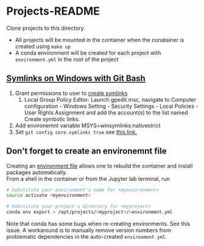# Projects-README

Clone projects to this directory.  

* All projects will be mounted in the container when the conatainer is created using `make up`
* A conda environment will be created for each project with `environment.yml` in the root of the project

## [Symlinks on Windows with Git Bash](https://www.joshkel.com/2018/01/18/symlinks-in-windows/)

1. Grant permissions to user to [create symlinks](https://github.com/git-for-windows/git/wiki/Symbolic-Links#allowing-non-administrators-to-create-symbolic-links)  
    1. Local Group Policy Editor: Launch gpedit.msc, navigate to Computer configuration - Windows Setting - Security Settings - Local Policies - User Rights Assignment and add the account(s) to the list named Create symbolic links.
1. Add environemnt variable MSYS=winsymlinks:nativestrict  
1. Set `git config core.symlinks true` see [this link.](https://stackoverflow.com/questions/32847697/windows-specific-git-configuration-settings-where-are-they-set/32849199#32849199)  

## Don't forget to create an environemnt file

Creating an [environment file](https://conda.io/docs/commands/env/conda-env-create.html) allows one to rebuild the container and install packages automatically.  
From a shell in the container or from the Jupyter lab terminal, run  

```bash  
# Substitute your environment's name for <myenvironment>
source activate <myenvironment>

# Substitute your project's directory for <myproject>
conda env export > /opt/projects/<myproject>/>environment.yml  
```

Note that conda has some bugs when re-creating environments. See this issue. A workaround is to manually remove version numbers from problematic dependencies in the auto-created `environment.yml`.